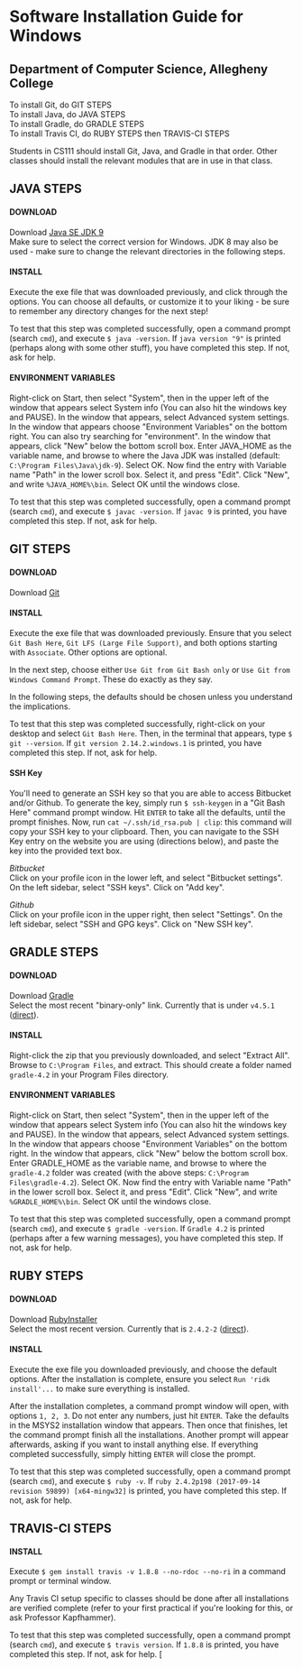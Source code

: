 # Software Installation Guide for Windows
## Department of Computer Science, Allegheny College

To install Git, do GIT STEPS  
To install Java, do JAVA STEPS  
To install Gradle, do GRADLE STEPS  
To install Travis CI, do RUBY STEPS then TRAVIS-CI STEPS  

Students in CS111 should install Git, Java, and Gradle in that order. Other classes should install the relevant modules that are in use in that class.  


## JAVA STEPS
#### DOWNLOAD
Download [Java SE JDK 9](http://www.oracle.com/technetwork/java/javase/downloads/index.html)  
Make sure to select the correct version for Windows. JDK 8 may also be used - make sure to change the relevant directories in the following steps.

#### INSTALL
Execute the exe file that was downloaded previously, and click through the options. You can choose all defaults, or customize it to your liking - be sure to remember any directory changes for the next step!

To test that this step was completed successfully, open a command prompt (search `cmd`), and execute `$ java -version`. If `java version "9"` is printed (perhaps along with some other stuff), you have completed this step. If not, ask for help.


#### ENVIRONMENT VARIABLES
Right-click on Start, then select "System", then in the upper left of the window that appears select System info (You can also hit the windows key and PAUSE). In the window that appears, select Advanced system settings. In the window that appears choose "Environment Variables" on the bottom right. You can also try searching for "environment". In the window that appears, click "New" below the bottom scroll box. Enter JAVA_HOME as the variable name, and browse to where the Java JDK was installed (default: `C:\Program Files\Java\jdk-9`). Select OK. Now find the entry with Variable name "Path" in the lower scroll box. Select it, and press "Edit". Click "New", and write `%JAVA_HOME%\bin`. Select OK until the windows close.

To test that this step was completed successfully, open a command prompt (search `cmd`), and execute `$ javac -version`. If `javac 9` is printed, you have completed this step. If not, ask for help.

## GIT STEPS
#### DOWNLOAD
Download [Git](https://git-scm.com/download/win)

#### INSTALL
Execute the exe file that was downloaded previously.
Ensure that you select `Git Bash Here`, `Git LFS (Large File Support)`, and both options starting with `Associate`. Other options are optional.

In the next step, choose either `Use Git from Git Bash only` or `Use Git from Windows Command Prompt`. These do exactly as they say.

In the following steps, the defaults should be chosen unless you understand the implications.

To test that this step was completed successfully, right-click on your desktop and select `Git Bash Here`. Then, in the terminal that appears, type `$ git --version`. If `git version 2.14.2.windows.1` is printed, you have completed this step. If not, ask for help.

#### SSH Key
You'll need to generate an SSH key so that you are able to access Bitbucket and/or Github. To generate the key, simply run `$ ssh-keygen` in a "Git Bash Here" command prompt window. Hit `ENTER` to take all the defaults, until the prompt finishes. Now, run `cat ~/.ssh/id_rsa.pub | clip`: this command will copy your SSH key to your clipboard. Then, you can navigate to the SSH Key entry on the website you are using (directions below), and paste the key into the provided text box.

*Bitbucket*  
Click on your profile icon in the lower left, and select "Bitbucket settings". On the left sidebar, select "SSH keys". Click on "Add key".

*Github*  
Click on your profile icon in the upper right, then select "Settings". On the left sidebar, select "SSH and GPG keys". Click on "New SSH key".


## GRADLE STEPS
#### DOWNLOAD
Download [Gradle](https://gradle.org/releases/)  
Select the most recent "binary-only" link. Currently that is under `v4.5.1` ([direct](https://services.gradle.org/distributions/gradle-4.5.1-bin.zip?_ga=2.52152425.1188320942.1518130805-15040205.1517342238)).

#### INSTALL
Right-click the zip that you previously downloaded, and select "Extract All". Browse to `C:\Program Files`, and extract. This should create a folder named `gradle-4.2` in your Program Files directory.

#### ENVIRONMENT VARIABLES
Right-click on Start, then select "System", then in the upper left of the window that appears select System info (You can also hit the windows key and PAUSE). In the window that appears, select Advanced system settings. In the window that appears choose "Environment Variables" on the bottom right. In the window that appears, click "New" below the bottom scroll box. Enter GRADLE_HOME as the variable name, and browse to where the `gradle-4.2` folder was created (with the above steps: `C:\Program Files\gradle-4.2`). Select OK. Now find the entry with Variable name "Path" in the lower scroll box. Select it, and press "Edit". Click "New", and write `%GRADLE_HOME%\bin`. Select OK until the windows close.

To test that this step was completed successfully, open a command prompt (search `cmd`), and execute `$ gradle -version`. If `Gradle 4.2` is printed (perhaps after a few warning messages), you have completed this step. If not, ask for help.

## RUBY STEPS
#### DOWNLOAD
Download [RubyInstaller](https://rubyinstaller.org/downloads/)  
Select the most recent version. Currently that is `2.4.2-2` ([direct](https://github.com/oneclick/rubyinstaller2/releases/download/rubyinstaller-2.4.2-2/rubyinstaller-2.4.2-2-x64.exe)).

#### INSTALL
Execute the exe file you downloaded previously, and choose the default options. After the installation is complete, ensure you select `Run 'ridk install'...` to make sure everything is installed.

After the installation completes, a command prompt window will open, with options `1, 2, 3`. Do not enter any numbers, just hit `ENTER`. Take the defaults in the MSYS2 installation window that appears. Then once that finishes, let the command prompt finish all the installations. Another prompt will appear afterwards, asking if you want to install anything else. If everything completed successfully, simply hitting `ENTER` will close the prompt.

To test that this step was completed successfully, open a command prompt (search `cmd`), and execute `$ ruby -v`. If `ruby 2.4.2p198 (2017-09-14 revision 59899) [x64-mingw32]` is printed, you have completed this step. If not, ask for help.

## TRAVIS-CI STEPS

#### INSTALL
Execute `$ gem install travis -v 1.8.8 --no-rdoc --no-ri` in a command prompt or terminal window.

Any Travis CI setup specific to classes should be done after all installations are verified complete (refer to your first practical if you're looking for this, or ask Professor Kapfhammer).

To test that this step was completed successfully, open a command prompt (search `cmd`), and execute `$ travis version`. If `1.8.8` is printed, you have completed this step. If not, ask for help.
[
